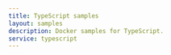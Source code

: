 ```yaml
---
title: TypeScript samples
layout: samples
description: Docker samples for TypeScript.
service: typescript
---
```


